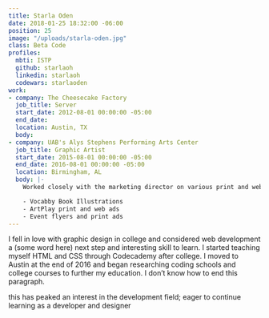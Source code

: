 ```yaml
---
title: Starla Oden
date: 2018-01-25 18:32:00 -06:00
position: 25
image: "/uploads/starla-oden.jpg"
class: Beta Code
profiles:
  mbti: ISTP
  github: starlaoh
  linkedin: starlaoh
  codewars: starlaoden
work:
- company: The Cheesecake Factory
  job_title: Server
  start_date: 2012-08-01 00:00:00 -05:00
  end_date: 
  location: Austin, TX
  body: 
- company: UAB's Alys Stephens Performing Arts Center
  job_title: Graphic Artist
  start_date: 2015-08-01 00:00:00 -05:00
  end_date: 2016-08-01 00:00:00 -05:00
  location: Birmingham, AL
  body: |-
    Worked closely with the marketing director on various print and web projects

    - Vocabby Book Illustrations
    - ArtPlay print and web ads
    - Event flyers and print ads
---
```


I fell in love with graphic design in college and considered web development a (some word here) next step and interesting skill to learn. I started teaching myself HTML and CSS through Codecademy after college. I moved to Austin at the end of 2016 and began researching coding schools and college courses to further my education. I don’t know how to end this paragraph.

this has peaked an interest in the development field; eager to continue learning as a developer and designer